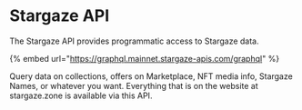 # Stargaze API

The Stargaze API provides programmatic access to Stargaze data.

{% embed url="https://graphql.mainnet.stargaze-apis.com/graphql" %}

Query data on collections, offers on Marketplace, NFT media info, Stargaze Names, or whatever you want. Everything that is on the website at stargaze.zone is available via this API.
